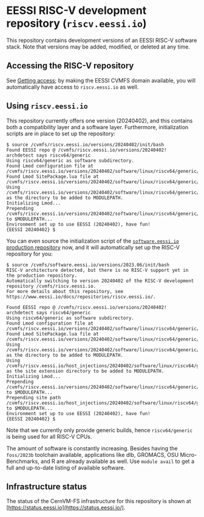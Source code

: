 # EESSI RISC-V development repository (`riscv.eessi.io`)

This repository contains development versions of an EESSI RISC-V software stack.
Note that versions may be added, modified, or deleted at any time.

## Accessing the RISC-V repository

See [Getting access](../getting_access/is_eessi_accessible.md);
by making the EESSI CVMFS domain available, you will automatically have access to `riscv.eessi.io` as well.

## Using `riscv.eessi.io`

This repository currently offers one version (20240402), and this contains both a compatibility layer and a software layer.
Furthermore, initialization scripts are in place to set up the repository:


``` { .bash .copy }
$ source /cvmfs/riscv.eessi.io/versions/20240402/init/bash
Found EESSI repo @ /cvmfs/riscv.eessi.io/versions/20240402!
archdetect says riscv64/generic
Using riscv64/generic as software subdirectory.
Found Lmod configuration file at /cvmfs/riscv.eessi.io/versions/20240402/software/linux/riscv64/generic/.lmod/lmodrc.lua
Found Lmod SitePackage.lua file at /cvmfs/riscv.eessi.io/versions/20240402/software/linux/riscv64/generic/.lmod/SitePackage.lua
Using /cvmfs/riscv.eessi.io/versions/20240402/software/linux/riscv64/generic/modules/all as the directory to be added to MODULEPATH.
Initializing Lmod...
Prepending /cvmfs/riscv.eessi.io/versions/20240402/software/linux/riscv64/generic/modules/all to $MODULEPATH...
Environment set up to use EESSI (20240402), have fun!
{EESSI 20240402} $
```

You can even source the initialization script of the [`software.eessi.io` production repository](software.eessi.io.md) now,
and it will automatically set up the RISC-V repository for you:
``` { .bash .copy }
$ source /cvmfs/software.eessi.io/versions/2023.06/init/bash 
RISC-V architecture detected, but there is no RISC-V support yet in the production repository.
Automatically switching to version 20240402 of the RISC-V development repository /cvmfs/riscv.eessi.io.
For more details about this repository, see https://www.eessi.io/docs/repositories/riscv.eessi.io/.

Found EESSI repo @ /cvmfs/riscv.eessi.io/versions/20240402!
archdetect says riscv64/generic
Using riscv64/generic as software subdirectory.
Found Lmod configuration file at /cvmfs/riscv.eessi.io/versions/20240402/software/linux/riscv64/generic/.lmod/lmodrc.lua
Found Lmod SitePackage.lua file at /cvmfs/riscv.eessi.io/versions/20240402/software/linux/riscv64/generic/.lmod/SitePackage.lua
Using /cvmfs/riscv.eessi.io/versions/20240402/software/linux/riscv64/generic/modules/all as the directory to be added to MODULEPATH.
Using /cvmfs/riscv.eessi.io/host_injections/20240402/software/linux/riscv64/generic/modules/all as the site extension directory to be added to MODULEPATH.
Initializing Lmod...
Prepending /cvmfs/riscv.eessi.io/versions/20240402/software/linux/riscv64/generic/modules/all to $MODULEPATH...
Prepending site path /cvmfs/riscv.eessi.io/host_injections/20240402/software/linux/riscv64/generic/modules/all to $MODULEPATH...
Environment set up to use EESSI (20240402), have fun!
{EESSI 20240402} $ 

```

Note that we currently only provide generic builds, hence `riscv64/generic` is being used for all RISC-V CPUs.

The amount of software is constantly increasing.
Besides having the `foss/2023b` toolchain available, applications like dlb, GROMACS, OSU Micro-Benchmarks, and R are already available as well.
Use `module avail` to get a full and up-to-date listing of available software.


## Infrastructure status

The status of the CernVM-FS infrastructure for this repository is shown at [https://status.eessi.io](https://status.eessi.io/).
